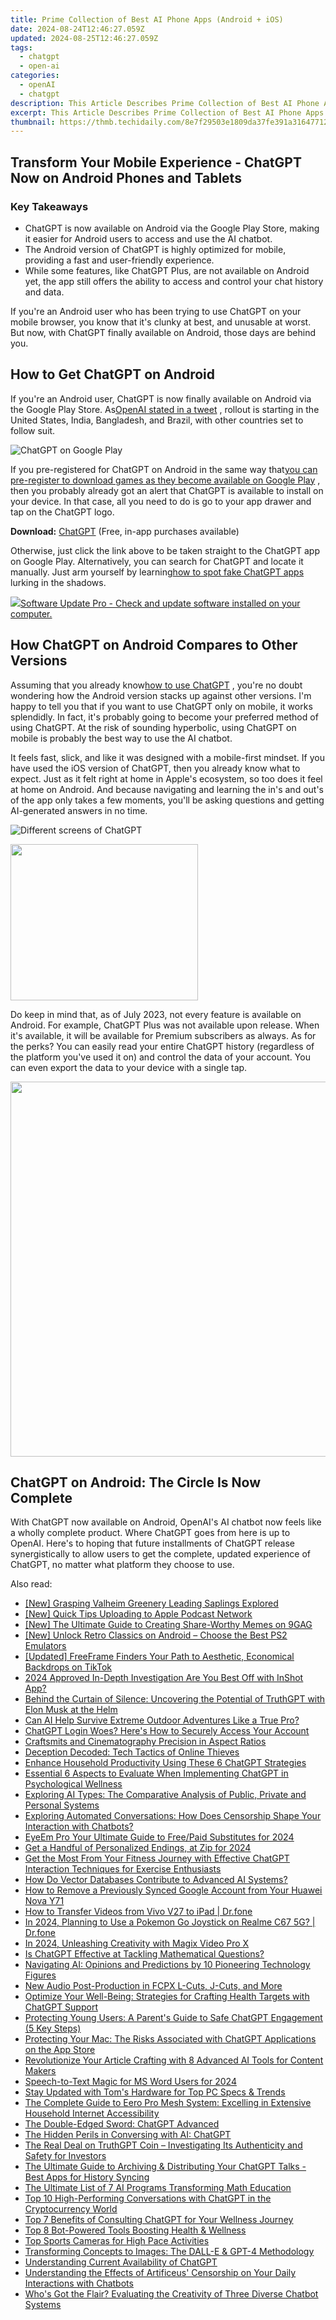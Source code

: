 ```yaml
---
title: Prime Collection of Best AI Phone Apps (Android + iOS)
date: 2024-08-24T12:46:27.059Z
updated: 2024-08-25T12:46:27.059Z
tags:
  - chatgpt
  - open-ai
categories:
  - openAI
  - chatgpt
description: This Article Describes Prime Collection of Best AI Phone Apps (Android + iOS)
excerpt: This Article Describes Prime Collection of Best AI Phone Apps (Android + iOS)
thumbnail: https://thmb.techidaily.com/8e7f29503e1809da37fe391a31647712629490bb93b62275ef9ee0f83d862d33.jpg
---
```


## Transform Your Mobile Experience - ChatGPT Now on Android Phones and Tablets

### Key Takeaways

* ChatGPT is now available on Android via the Google Play Store, making it easier for Android users to access and use the AI chatbot.
* The Android version of ChatGPT is highly optimized for mobile, providing a fast and user-friendly experience.
* While some features, like ChatGPT Plus, are not available on Android yet, the app still offers the ability to access and control your chat history and data.

 If you're an Android user who has been trying to use ChatGPT on your mobile browser, you know that it's clunky at best, and unusable at worst. But now, with ChatGPT finally available on Android, those days are behind you.

## How to Get ChatGPT on Android

 If you're an Android user, ChatGPT is now finally available on Android via the Google Play Store. As[OpenAI stated in a tweet](https://twitter.com/OpenAI/status/1683854695398522881) , rollout is starting in the United States, India, Bangladesh, and Brazil, with other countries set to follow suit.

![ChatGPT on Google Play](https://static1.makeuseofimages.com/wordpress/wp-content/uploads/wm/2023/07/chatgpt-google-play-1.jpg)

 If you pre-registered for ChatGPT on Android in the same way that[you can pre-register to download games as they become available on Google Play](https://www.makeuseof.com/pre-register-games-google-play-store/) , then you probably already got an alert that ChatGPT is available to install on your device. In that case, all you need to do is go to your app drawer and tap on the ChatGPT logo.

**Download:** [ChatGPT](https://www.anrdoezrs.net/links/7251228/type/dlg/sid/UUmuoUeUpU2028180/https://play.google.com/store/apps/details?id=com.openai.chatgpt&hl=en&gl=US) (Free, in-app purchases available)

 Otherwise, just click the link above to be taken straight to the ChatGPT app on Google Play. Alternatively, you can search for ChatGPT and locate it manually. Just arm yourself by learning[how to spot fake ChatGPT apps](https://www.makeuseof.com/how-to-spot-fake-chatgpt-app-on-apple-app-store/) lurking in the shadows.

<!-- affiliate ads begin -->
<a href="https://order.glarysoft.com/order/checkout.php?PRODS=4691139&QTY=1&AFFILIATE=108875&CART=1"><img src="https://secure.avangate.com/images/merchant/6734fa703f6633ab896eecbdfad8953a/products/SU-200-1.png" border="0">Software Update Pro - Check and update software installed on your computer. </a>
<!-- affiliate ads end -->
## How ChatGPT on Android Compares to Other Versions

 Assuming that you already know[how to use ChatGPT](https://www.makeuseof.com/how-to-use-chatgpt-by-openai) , you're no doubt wondering how the Android version stacks up against other versions. I'm happy to tell you that if you want to use ChatGPT only on mobile, it works splendidly. In fact, it's probably going to become your preferred method of using ChatGPT. At the risk of sounding hyperbolic, using ChatGPT on mobile is probably the best way to use the AI chatbot.

 It feels fast, slick, and like it was designed with a mobile-first mindset. If you have used the iOS version of ChatGPT, then you already know what to expect. Just as it felt right at home in Apple's ecosystem, so too does it feel at home on Android. And because navigating and learning the in's and out's of the app only takes a few moments, you'll be asking questions and getting AI-generated answers in no time.

![Different screens of ChatGPT](https://static1.makeuseofimages.com/wordpress/wp-content/uploads/wm/2023/07/chatgpt-android-overview.png)

<!-- affiliate ads begin -->
<a href="https://imp.i357552.net/c/5597632/863039/11832" target="_top" id="863039"><img src="//a.impactradius-go.com/display-ad/11832-863039" border="0" alt="" width="300" height="250"/></a>
<!-- affiliate ads end -->
 Do keep in mind that, as of July 2023, not every feature is available on Android. For example, ChatGPT Plus was not available upon release. When it's available, it will be available for Premium subscribers as always. As for the perks? You can easily read your entire ChatGPT history (regardless of the platform you've used it on) and control the data of your account. You can even export the data to your device with a single tap.

<!-- affiliate ads begin -->
<a href="https://appsumo.8odi.net/c/5597632/2075482/7443" target="_top" id="2075482"><img src="//a.impactradius-go.com/display-ad/7443-2075482" border="0" alt="" width="1200" height="600"/></a><img height="0" width="0" src="https://appsumo.8odi.net/i/5597632/2075482/7443" style="position:absolute;visibility:hidden;" border="0" />
<!-- affiliate ads end -->
## ChatGPT on Android: The Circle Is Now Complete

 With ChatGPT now available on Android, OpenAI's AI chatbot now feels like a wholly complete product. Where ChatGPT goes from here is up to OpenAI. Here's to hoping that future installments of ChatGPT release synergistically to allow users to get the complete, updated experience of ChatGPT, no matter what platform they choose to use.


<ins class="adsbygoogle"
     style="display:block"
     data-ad-format="autorelaxed"
     data-ad-client="ca-pub-7571918770474297"
     data-ad-slot="1223367746"></ins>



<ins class="adsbygoogle"
     style="display:block"
     data-ad-client="ca-pub-7571918770474297"
     data-ad-slot="8358498916"
     data-ad-format="auto"
     data-full-width-responsive="true"></ins>

<span class="atpl-alsoreadstyle">Also read:</span>
<div><ul>
<li><a href="https://screen-activity-recording.techidaily.com/new-grasping-valheim-greenery-leading-saplings-explored/"><u>[New] Grasping Valheim Greenery  Leading Saplings Explored</u></a></li>
<li><a href="https://extra-guidance.techidaily.com/new-quick-tips-uploading-to-apple-podcast-network/"><u>[New] Quick Tips  Uploading to Apple Podcast Network</u></a></li>
<li><a href="https://some-approaches.techidaily.com/new-the-ultimate-guide-to-creating-share-worthy-memes-on-9gag/"><u>[New] The Ultimate Guide to Creating Share-Worthy Memes on 9GAG</u></a></li>
<li><a href="https://screen-recording.techidaily.com/new-unlock-retro-classics-on-android-choose-the-best-ps2-emulators/"><u>[New] Unlock Retro Classics on Android – Choose the Best PS2 Emulators</u></a></li>
<li><a href="https://article-tips.techidaily.com/updated-freeframe-finders-your-path-to-aesthetic-economical-backdrops-on-tiktok/"><u>[Updated] FreeFrame Finders  Your Path to Aesthetic, Economical Backdrops on TikTok</u></a></li>
<li><a href="https://some-knowledge.techidaily.com/2024-approved-in-depth-investigation-are-you-best-off-with-inshot-app/"><u>2024 Approved  In-Depth Investigation  Are You Best Off with InShot App?</u></a></li>
<li><a href="https://tech-haven.techidaily.com/behind-the-curtain-of-silence-uncovering-the-potential-of-truthgpt-with-elon-musk-at-the-helm/"><u>Behind the Curtain of Silence: Uncovering the Potential of TruthGPT with Elon Musk at the Helm</u></a></li>
<li><a href="https://tech-haven.techidaily.com/can-ai-help-survive-extreme-outdoor-adventures-like-a-true-pro/"><u>Can AI Help Survive Extreme Outdoor Adventures Like a True Pro?</u></a></li>
<li><a href="https://tech-haven.techidaily.com/chatgpt-login-woes-heres-how-to-securely-access-your-account/"><u>ChatGPT Login Woes? Here's How to Securely Access Your Account</u></a></li>
<li><a href="https://extra-resources.techidaily.com/craftsmits-and-cinematography-precision-in-aspect-ratios/"><u>Craftsmits and Cinematography  Precision in Aspect Ratios</u></a></li>
<li><a href="https://tech-haven.techidaily.com/deception-decoded-tech-tactics-of-online-thieves/"><u>Deception Decoded: Tech Tactics of Online Thieves</u></a></li>
<li><a href="https://tech-haven.techidaily.com/enhance-household-productivity-using-these-6-chatgpt-strategies/"><u>Enhance Household Productivity Using These 6 ChatGPT Strategies</u></a></li>
<li><a href="https://tech-haven.techidaily.com/essential-6-aspects-to-evaluate-when-implementing-chatgpt-in-psychological-wellness/"><u>Essential 6 Aspects to Evaluate When Implementing ChatGPT in Psychological Wellness</u></a></li>
<li><a href="https://tech-haven.techidaily.com/exploring-ai-types-the-comparative-analysis-of-public-private-and-personal-systems/"><u>Exploring AI Types: The Comparative Analysis of Public, Private and Personal Systems</u></a></li>
<li><a href="https://tech-haven.techidaily.com/exploring-automated-conversations-how-does-censorship-shape-your-interaction-with-chatbots/"><u>Exploring Automated Conversations: How Does Censorship Shape Your Interaction with Chatbots?</u></a></li>
<li><a href="https://fox-http.techidaily.com/eyeem-pro-your-ultimate-guide-to-freepaid-substitutes-for-2024/"><u>EyeEm Pro  Your Ultimate Guide to Free/Paid Substitutes for 2024</u></a></li>
<li><a href="https://some-knowledge.techidaily.com/get-a-handful-of-personalized-endings-at-zip-for-2024/"><u>Get a Handful of Personalized Endings, at Zip for 2024</u></a></li>
<li><a href="https://tech-haven.techidaily.com/get-the-most-from-your-fitness-journey-with-effective-chatgpt-interaction-techniques-for-exercise-enthusiasts/"><u>Get the Most From Your Fitness Journey with Effective ChatGPT Interaction Techniques for Exercise Enthusiasts</u></a></li>
<li><a href="https://tech-haven.techidaily.com/how-do-vector-databases-contribute-to-advanced-ai-systems/"><u>How Do Vector Databases Contribute to Advanced AI Systems?</u></a></li>
<li><a href="https://android-unlock.techidaily.com/how-to-remove-a-previously-synced-google-account-from-your-huawei-nova-y71-by-drfone-android/"><u>How to Remove a Previously Synced Google Account from Your Huawei Nova Y71</u></a></li>
<li><a href="https://android-transfer.techidaily.com/how-to-transfer-videos-from-vivo-v27-to-ipad-drfone-by-drfone-transfer-from-android-transfer-from-android/"><u>How to Transfer Videos from Vivo V27 to iPad | Dr.fone</u></a></li>
<li><a href="https://pokemon-go-android.techidaily.com/in-2024-planning-to-use-a-pokemon-go-joystick-on-realme-c67-5g-drfone-by-drfone-virtual-android/"><u>In 2024, Planning to Use a Pokemon Go Joystick on Realme C67 5G? | Dr.fone</u></a></li>
<li><a href="https://fox-cloud.techidaily.com/in-2024-unleashing-creativity-with-magix-video-pro-x/"><u>In 2024, Unleashing Creativity with Magix Video Pro X</u></a></li>
<li><a href="https://tech-haven.techidaily.com/is-chatgpt-effective-at-tackling-mathematical-questions/"><u>Is ChatGPT Effective at Tackling Mathematical Questions?</u></a></li>
<li><a href="https://tech-haven.techidaily.com/navigating-ai-opinions-and-predictions-by-10-pioneering-technology-figures/"><u>Navigating AI: Opinions and Predictions by 10 Pioneering Technology Figures</u></a></li>
<li><a href="https://smart-video-creator.techidaily.com/new-audio-post-production-in-fcpx-l-cuts-j-cuts-and-more/"><u>New Audio Post-Production in FCPX L-Cuts, J-Cuts, and More</u></a></li>
<li><a href="https://tech-haven.techidaily.com/optimize-your-well-being-strategies-for-crafting-health-targets-with-chatgpt-support/"><u>Optimize Your Well-Being: Strategies for Crafting Health Targets with ChatGPT Support</u></a></li>
<li><a href="https://tech-haven.techidaily.com/protecting-young-users-a-parents-guide-to-safe-chatgpt-engagement-5-key-steps/"><u>Protecting Young Users: A Parent's Guide to Safe ChatGPT Engagement (5 Key Steps)</u></a></li>
<li><a href="https://tech-haven.techidaily.com/protecting-your-mac-the-risks-associated-with-chatgpt-applications-on-the-app-store/"><u>Protecting Your Mac: The Risks Associated with ChatGPT Applications on the App Store</u></a></li>
<li><a href="https://tech-haven.techidaily.com/revolutionize-your-article-crafting-with-8-advanced-ai-tools-for-content-makers/"><u>Revolutionize Your Article Crafting with 8 Advanced AI Tools for Content Makers</u></a></li>
<li><a href="https://extra-guidance.techidaily.com/speech-to-text-magic-for-ms-word-users-for-2024/"><u>Speech-to-Text Magic for MS Word Users for 2024</u></a></li>
<li><a href="https://hardware-tips.techidaily.com/stay-updated-with-toms-hardware-for-top-pc-specs-and-trends/"><u>Stay Updated with Tom's Hardware for Top PC Specs & Trends</u></a></li>
<li><a href="https://buynow-tips.techidaily.com/the-complete-guide-to-eero-pro-mesh-system-excelling-in-extensive-household-internet-accessibility/"><u>The Complete Guide to Eero Pro Mesh System: Excelling in Extensive Household Internet Accessibility</u></a></li>
<li><a href="https://tech-haven.techidaily.com/the-double-edged-sword-chatgpt-advanced/"><u>The Double-Edged Sword: ChatGPT Advanced</u></a></li>
<li><a href="https://tech-haven.techidaily.com/the-hidden-perils-in-conversing-with-ai-chatgpt/"><u>The Hidden Perils in Conversing with AI: ChatGPT</u></a></li>
<li><a href="https://tech-haven.techidaily.com/the-real-deal-on-truthgpt-coin-investigating-its-authenticity-and-safety-for-investors/"><u>The Real Deal on TruthGPT Coin – Investigating Its Authenticity and Safety for Investors</u></a></li>
<li><a href="https://tech-haven.techidaily.com/the-ultimate-guide-to-archiving-and-distributing-your-chatgpt-talks-best-apps-for-history-syncing/"><u>The Ultimate Guide to Archiving & Distributing Your ChatGPT Talks - Best Apps for History Syncing</u></a></li>
<li><a href="https://tech-haven.techidaily.com/the-ultimate-list-of-7-ai-programs-transforming-math-education/"><u>The Ultimate List of 7 AI Programs Transforming Math Education</u></a></li>
<li><a href="https://tech-haven.techidaily.com/top-10-high-performing-conversations-with-chatgpt-in-the-cryptocurrency-world/"><u>Top 10 High-Performing Conversations with ChatGPT in the Cryptocurrency World</u></a></li>
<li><a href="https://tech-haven.techidaily.com/top-7-benefits-of-consulting-chatgpt-for-your-wellness-journey/"><u>Top 7 Benefits of Consulting ChatGPT for Your Wellness Journey</u></a></li>
<li><a href="https://tech-haven.techidaily.com/top-8-bot-powered-tools-boosting-health-and-wellness/"><u>Top 8 Bot-Powered Tools Boosting Health & Wellness</u></a></li>
<li><a href="https://extra-hints.techidaily.com/top-sports-cameras-for-high-pace-activities/"><u>Top Sports Cameras for High Pace Activities</u></a></li>
<li><a href="https://tech-haven.techidaily.com/transforming-concepts-to-images-the-dall-e-and-gpt-4-methodology/"><u>Transforming Concepts to Images: The DALL-E & GPT-4 Methodology</u></a></li>
<li><a href="https://tech-haven.techidaily.com/understanding-current-availability-of-chatgpt/"><u>Understanding Current Availability of ChatGPT</u></a></li>
<li><a href="https://tech-haven.techidaily.com/understanding-the-effects-of-artificeus-censorship-on-your-daily-interactions-with-chatbots/"><u>Understanding the Effects of Artificeus' Censorship on Your Daily Interactions with Chatbots</u></a></li>
<li><a href="https://tech-haven.techidaily.com/whos-got-the-flair-evaluating-the-creativity-of-three-diverse-chatbot-systems/"><u>Who's Got the Flair? Evaluating the Creativity of Three Diverse Chatbot Systems</u></a></li>
</ul></div>
